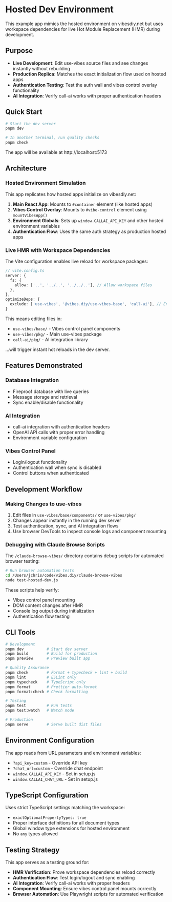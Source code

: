 # Hosted Dev Environment

This example app mimics the hosted environment on vibesdiy.net but uses workspace dependencies for live Hot Module Replacement (HMR) during development.

## Purpose

- **Live Development**: Edit use-vibes source files and see changes instantly without rebuilding
- **Production Replica**: Matches the exact initialization flow used on hosted apps
- **Authentication Testing**: Test the auth wall and vibes control overlay functionality
- **AI Integration**: Verify call-ai works with proper authentication headers

## Quick Start

```bash
# Start the dev server
pnpm dev

# In another terminal, run quality checks
pnpm check
```

The app will be available at http://localhost:5173

## Architecture

### Hosted Environment Simulation

This app replicates how hosted apps initialize on vibesdiy.net:

1. **Main React App**: Mounts to `#container` element (like hosted apps)
2. **Vibes Control Overlay**: Mounts to `#vibe-control` element using `mountVibesApp()`
3. **Environment Globals**: Sets up `window.CALLAI_API_KEY` and other hosted environment variables
4. **Authentication Flow**: Uses the same auth strategy as production hosted apps

### Live HMR with Workspace Dependencies

The Vite configuration enables live reload for workspace packages:

```typescript
// vite.config.ts
server: {
  fs: {
    allow: ['..', '../..', '../../..'], // Allow workspace files
  },
},
optimizeDeps: {
  exclude: ['use-vibes', '@vibes.diy/use-vibes-base', 'call-ai'], // Enable HMR
}
```

This means editing files in:

- `use-vibes/base/` - Vibes control panel components
- `use-vibes/pkg/` - Main use-vibes package
- `call-ai/pkg/` - AI integration library

...will trigger instant hot reloads in the dev server.

## Features Demonstrated

### Database Integration

- Fireproof database with live queries
- Message storage and retrieval
- Sync enable/disable functionality

### AI Integration

- call-ai integration with authentication headers
- OpenAI API calls with proper error handling
- Environment variable configuration

### Vibes Control Panel

- Login/logout functionality
- Authentication wall when sync is disabled
- Control buttons when authenticated

## Development Workflow

### Making Changes to use-vibes

1. Edit files in `use-vibes/base/components/` or `use-vibes/pkg/`
2. Changes appear instantly in the running dev server
3. Test authentication, sync, and AI integration flows
4. Use browser DevTools to inspect console logs and component mounting

### Debugging with Claude Browse Scripts

The `/claude-browse-vibes/` directory contains debug scripts for automated browser testing:

```bash
# Run browser automation tests
cd /Users/jchris/code/vibes.diy/claude-browse-vibes
node test-hosted-dev.js
```

These scripts help verify:

- Vibes control panel mounting
- DOM content changes after HMR
- Console log output during initialization
- Authentication flow testing

## CLI Tools

```bash
# Development
pnpm dev          # Start dev server
pnpm build        # Build for production
pnpm preview      # Preview built app

# Quality Assurance
pnpm check        # Format + typecheck + lint + build
pnpm lint         # ESLint only
pnpm typecheck    # TypeScript only
pnpm format       # Prettier auto-format
pnpm format:check # Check formatting

# Testing
pnpm test         # Run tests
pnpm test:watch   # Watch mode

# Production
pnpm serve        # Serve built dist files
```

## Environment Configuration

The app reads from URL parameters and environment variables:

- `?api_key=custom` - Override API key
- `?chat_url=custom` - Override chat endpoint
- `window.CALLAI_API_KEY` - Set in setup.js
- `window.CALLAI_CHAT_URL` - Set in setup.js

## TypeScript Configuration

Uses strict TypeScript settings matching the workspace:

- `exactOptionalPropertyTypes: true`
- Proper interface definitions for all document types
- Global window type extensions for hosted environment
- No `any` types allowed

## Testing Strategy

This app serves as a testing ground for:

- **HMR Verification**: Prove workspace dependencies reload correctly
- **Authentication Flow**: Test login/logout and sync enabling
- **AI Integration**: Verify call-ai works with proper headers
- **Component Mounting**: Ensure vibes control panel mounts correctly
- **Browser Automation**: Use Playwright scripts for automated verification
